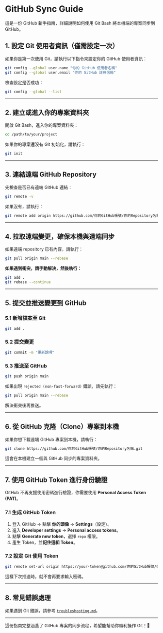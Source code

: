 # GitHub Sync Guide

這是一份 GitHub 新手指南，詳細說明如何使用 Git Bash 將本機端的專案同步到 GitHub。

## **1. 設定 Git 使用者資訊（僅需設定一次）**
如果你是第一次使用 Git，請執行以下指令來設定你的 GitHub 使用者資訊：

```bash
git config --global user.name "你的 GitHub 使用者名稱"
git config --global user.email "你的 GitHub 註冊信箱"
```

檢查設定是否成功：
```bash
git config --global --list
```

---

## **2. 建立或進入你的專案資料夾**
開啟 Git Bash，進入你的專案資料夾：
```bash
cd /path/to/your/project
```
如果你的專案還沒有 Git 初始化，請執行：
```bash
git init
```

---

## **3. 連結遠端 GitHub Repository**
先檢查是否已有遠端 GitHub 連結：
```bash
git remote -v
```
如果沒有，請執行：
```bash
git remote add origin https://github.com/你的GitHub帳號/你的Repository名稱.git
```

---

## **4. 拉取遠端變更，確保本機與遠端同步**
如果遠端 repository 已有內容，請執行：
```bash
git pull origin main --rebase
```
**如果遇到衝突，請手動解決，然後執行：**
```bash
git add .
git rebase --continue
```

---

## **5. 提交並推送變更到 GitHub**
### **5.1 新增檔案至 Git**
```bash
git add .
```

### **5.2 提交變更**
```bash
git commit -m "更新說明"
```

### **5.3 推送至 GitHub**
```bash
git push origin main
```

如果出現 `rejected (non-fast-forward)` 錯誤，請先執行：
```bash
git pull origin main --rebase
```
解決衝突後再推送。

---

## **6. 從 GitHub 克隆（Clone）專案到本機**
如果你想下載遠端 GitHub 專案到本機，請執行：
```bash
git clone https://github.com/你的GitHub帳號/你的Repository名稱.git
```

這會在本機建立一個與 GitHub 同步的專案資料夾。

---

## **7. 使用 GitHub Token 進行身份驗證**
GitHub 不再支援使用密碼進行驗證，你需要使用 **Personal Access Token (PAT)**。

### **7.1 生成 GitHub Token**
1. 登入 GitHub → 點擊 **你的頭像** → **Settings**（設定）。
2. 進入 **Developer settings** → **Personal access tokens**。
3. 點擊 **Generate new token**，選擇 `repo` 權限。
4. 產生 Token，並**記住這組 Token**。

### **7.2 設定 Git 使用 Token**
```bash
git remote set-url origin https://your-token@github.com/你的GitHub帳號/你的Repository名稱.git
```
這樣下次推送時，就不會再要求輸入密碼。

---

## **8. 常見錯誤處理**
如果遇到 Git 錯誤，請參考 [`troubleshooting.md`](troubleshooting.md)。

---

這份指南完整涵蓋了 GitHub 專案的同步流程，希望能幫助你順利操作 Git！🚀

